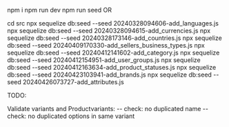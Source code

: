 npm i
npm run dev
npm run seed
OR

cd src
npx sequelize db:seed --seed 20240328094606-add_languages.js
npx sequelize db:seed --seed 20240328094615-add_currencies.js
npx sequelize db:seed --seed 20240328173146-add_countries.js
npx sequelize db:seed --seed 20240409170330-add_sellers_business_types.js
npx sequelize db:seed --seed 20240412141602-add_category.js
npx sequelize db:seed --seed 20240412154951-add_user_groups.js
npx sequelize db:seed --seed 20240412163634-add_product_statuses.js
npx sequelize db:seed --seed 20240423103941-add_brands.js
npx sequelize db:seed --seed 20240426073727-add_attributes.js

TODO:

Validate variants and Productvariants:
-- check: no duplicated name
-- check: no duplicated options in same variant
